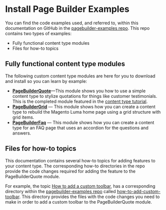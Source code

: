 # Install Page Builder Examples

You can find the code examples used, and referred to, within this documentation on GitHub in the [pagebuilder-examples repo](https://github.com/magento-devdocs/pagebuilder-examples).
This repo contains two types of examples:

- Fully functional content type modules
- Files for how-to topics

## Fully functional content type modules

The following custom content type modules are here for you to download and install so you can learn by example:

- **[PageBuilderQuote](https://github.com/magento-devdocs/pagebuilder-examples/tree/master/PageBuilderQuote)**—This module shows you how to use a simple content type to stylize quotations for things like customer testimonials. This is the completed module featured in the [content type tutorial](../create-custom-content-type/overview.md).
- **[PageBuilderGrid](https://github.com/magento-devdocs/pagebuilder-examples/tree/master/PageBuilderGrid)** — This module shows how you can create a content type to rebuild the Magento Luma home page using a grid structure with grid items.
- **[PageBuilderFaq](https://github.com/magento-devdocs/pagebuilder-examples/tree/master/PageBuilderFaq)** — This module shows how you can create a content type for an FAQ page that uses an accordion for the questions and answers.

## Files for how-to topics

This documentation contains several how-to topics for adding features to your content type. The corresponding how-to directories in the repo provide the code changes required for adding the feature to the PageBuilderQuote module.

For example, the topic [How to add a custom toolbar](../how-to/how-to-add-custom-toolbar.md), has a corresponding directory within the [pagebuilder-examples repo](https://github.com/magento-devdocs/pagebuilder-examples) called [how-to-add-custom-toolbar](https://github.com/magento-devdocs/pagebuilder-examples/tree/master/how-to-add-custom-toolbar). This directory provides the files with the code changes you need to make in order to add a custom toolbar to the PageBuilderQuote module.



 
